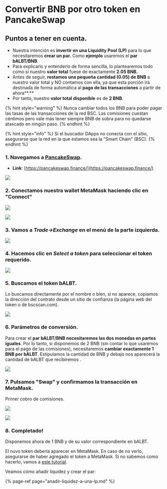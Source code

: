 # Convertir BNB por otro token en PancakeSwap

## Puntos a tener en cuenta.

* Nuestra intención es **invertir en una Liquidity Pool** **\(LP\)** para lo que necesitaremos **crear un par.** Como **ejemplo** usaremos el **par bALBT/BNB**.
* Para explicarlo y entenderlo de forma sencilla, lo plantearemos todo como si nuestro **valor total** fuese de exactamente **2.05 BNB.**
* Antes de seguir, **restamos una pequeña cantidad \(0.05\) de BNB** a nuestro valor total y NO contamos con ella, ya que esta porción irá destinada de forma automática al **pago de las transacciones** a partir de ahora**.** 
* Por tanto, nuestro **valor total disponible** es de **2 BNB**.

{% hint style="warning" %}
Nunca cambiar todos los BNB para poder pagar las tasas de las transacciones de la red BSC. Las comisiones cuestan céntimos pero vale más tener siempre BNB de sobra para no quedarse atascado en ningún paso.
{% endhint %}

{% hint style="info" %}
Si el buscador DApps no conecta con el sitio, asegurarse que la red en la que estamos sea la "Smart Chain" \(BSC\).
{% endhint %}

### 1. Navegamos a [PancakeSwap](https://pancakeswap.finance/).

* **Link**: [https://pancakeswap.finance/](https://pancakeswap.finance/)



![](../../../../../.gitbook/assets/1%20%287%29.png)

### 

### 2. Conectamos nuestra wallet MetaMask haciendo clic en "Connect"



![](../../../../../.gitbook/assets/2%20%286%29.png)



![](../../../../../.gitbook/assets/3%20%286%29.png)



### 3. Vamos a _Trade→Exchange_  en el menú de la parte izquierda.



![](../../../../../.gitbook/assets/4%20%287%29.png)



### 4. Hacemos clic en _Select a token_ para seleccionar el token requerido.



![](../../../../../.gitbook/assets/4.5.png)



### 5. Buscamos el token bALBT.

Lo buscamos directamente por el nombre o bien, si no aparece, copiamos la dirección del contrato desde un sitio de confianza \(la página web del token o de bscscan.com\).



![](../../../../../.gitbook/assets/image%20%2810%29.png)



### 6. Parámetros de conversión.

Para crear el **par bALBT/BNB necesitaremos las dos monedas en partes iguales**. Por lo tanto, si disponemos de 2 BNB \(sin contar lo que usaremos para el pago de las comisiones\), necesitaremos **cambiar exactamente 1 BNB por bALBT**. Estipulamos la cantidad de BNB y debajo nos aparecerá la cantidad de bALBT que recibiremos .



![](../../../../../.gitbook/assets/image%20%2811%29.png)



### 7. Pulsamos "Swap" y confirmamos la transacción en MetaMask.

Primer cobro de comisiones.

![](../../../../../.gitbook/assets/image%20%2813%29.png)



![](../../../../../.gitbook/assets/image%20%288%29.png)

### 

### 8. Completado!

Disponemos ahora de 1 BNB y de su valor correspondiente en bALBT.

El nuvo token debería aparecer en MetaMask. En caso de no verlo, asegurarse de haber agregado el token a MetaMask. Si no sabemos como hacerlo, vamos a [este tutorial](../../metamask/como-anadir-un-token-personalizado-a-metamask.md).



Veamos cómo añadir liquidez y crear el par:

{% page-ref page="anadir-liquidez-a-una-lp.md" %}





